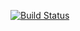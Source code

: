 [![Build Status](https://travis-ci.org/NeverMore27/st5.svg?branch=v0.1.0.0)](https://travis-ci.org/NeverMore27/st5)


